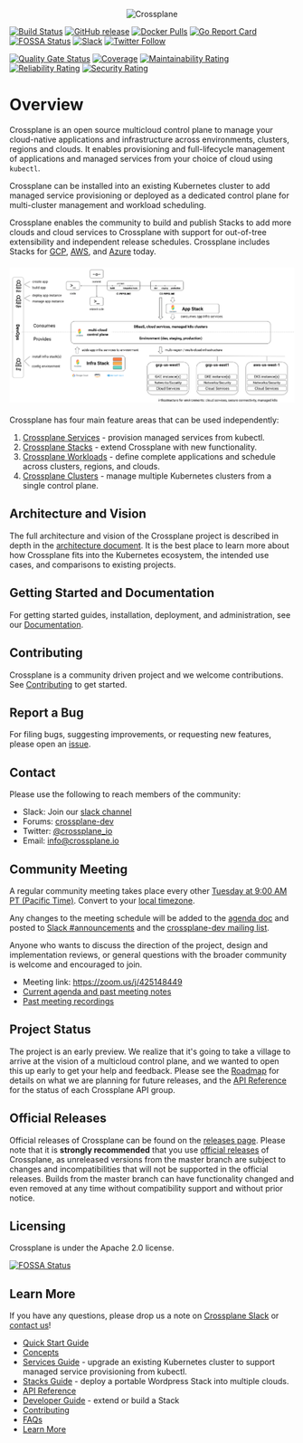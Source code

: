<p align="center"><img src="docs/media/banner.png" alt="Crossplane"></p>

[![Build Status](https://jenkinsci.upbound.io/buildStatus/icon?job=crossplane/build/master)](https://jenkinsci.upbound.io/blue/organizations/jenkins/crossplane%2Fbuild/activity)
[![GitHub release](https://img.shields.io/github/release/crossplaneio/crossplane/all.svg?style=flat-square)](https://github.com/crossplaneio/crossplane/releases)
[![Docker Pulls](https://img.shields.io/docker/pulls/crossplane/crossplane.svg)](https://img.shields.io/docker/pulls/crossplane/crossplane.svg)
[![Go Report Card](https://goreportcard.com/badge/github.com/crossplaneio/crossplane)](https://goreportcard.com/report/github.com/crossplaneio/crossplane)
[![FOSSA Status](https://app.fossa.io/api/projects/git%2Bgithub.com%2Fcrossplaneio%2Fcrossplane.svg?type=shield)](https://app.fossa.io/projects/git%2Bgithub.com%2Fcrossplaneio%2Fcrossplane?ref=badge_shield)
[![Slack](https://slack.crossplane.io/badge.svg)](https://slack.crossplane.io)
[![Twitter Follow](https://img.shields.io/twitter/follow/crossplane_io.svg?style=social&label=Follow)](https://twitter.com/intent/follow?screen_name=crossplane_io&user_id=788180534543339520)

[![Quality Gate Status](https://sonarcloud.io/api/project_badges/measure?project=crossplaneio_crossplane&metric=alert_status)](https://sonarcloud.io/dashboard?id=crossplaneio_crossplane)
[![Coverage](https://sonarcloud.io/api/project_badges/measure?project=crossplaneio_crossplane&metric=coverage)](https://sonarcloud.io/dashboard?id=crossplaneio_crossplane)
[![Maintainability Rating](https://sonarcloud.io/api/project_badges/measure?project=crossplaneio_crossplane&metric=sqale_rating)](https://sonarcloud.io/dashboard?id=crossplaneio_crossplane)
[![Reliability Rating](https://sonarcloud.io/api/project_badges/measure?project=crossplaneio_crossplane&metric=reliability_rating)](https://sonarcloud.io/dashboard?id=crossplaneio_crossplane)
[![Security Rating](https://sonarcloud.io/api/project_badges/measure?project=crossplaneio_crossplane&metric=security_rating)](https://sonarcloud.io/dashboard?id=crossplaneio_crossplane)

# Overview

Crossplane is an open source multicloud control plane to manage your
cloud-native applications and infrastructure across environments, clusters,
regions and clouds. It enables provisioning and full-lifecycle management
 of applications and managed services from your choice of cloud using `kubectl`.

Crossplane can be installed into an existing Kubernetes cluster to add managed
service provisioning or deployed as a dedicated control plane for multi-cluster
management and workload scheduling.

Crossplane enables the community to build and publish Stacks to add more clouds
and cloud services to Crossplane with support for out-of-tree extensibility and
independent release schedules. Crossplane includes Stacks for [GCP][stack-gcp], 
[AWS][stack-aws], and [Azure][stack-azure] today.

<h4 align="center"><img src="docs/media/crossplane-overview.png" alt="Crossplane"></h4>

Crossplane has four main feature areas that can be used independently:
1. [Crossplane Services](docs/README.md#crossplane-services) - provision managed services from kubectl.
1. [Crossplane Stacks](docs/README.md#crossplane-stacks) - extend Crossplane with new functionality.
1. [Crossplane Workloads](docs/README.md#crossplane-workloads) - define complete applications and schedule across
   clusters, regions, and clouds.
1. [Crossplane Clusters](docs/README.md#crossplane-clusters) - manage multiple Kubernetes clusters from a single
   control plane.

## Architecture and Vision

The full architecture and vision of the Crossplane project is described in depth in the [architecture document](https://docs.google.com/document/d/1whncqdUeU2cATGEJhHvzXWC9xdK29Er45NJeoemxebo/edit?usp=sharing). It is the best place to learn more about how Crossplane fits into the Kubernetes ecosystem, the intended use cases, and comparisons to existing projects.

## Getting Started and Documentation

For getting started guides, installation, deployment, and administration, see our [Documentation](https://crossplane.io/docs/latest).

## Contributing

Crossplane is a community driven project and we welcome contributions. See [Contributing](CONTRIBUTING.md) to get started.

## Report a Bug

For filing bugs, suggesting improvements, or requesting new features, please open an [issue](https://github.com/crossplaneio/crossplane/issues).

## Contact

Please use the following to reach members of the community:

- Slack: Join our [slack channel](https://slack.crossplane.io)
- Forums: [crossplane-dev](https://groups.google.com/forum/#!forum/crossplane-dev)
- Twitter: [@crossplane_io](https://twitter.com/crossplane_io)
- Email: [info@crossplane.io](mailto:info@crossplane.io)

## Community Meeting

A regular community meeting takes place every other [Tuesday at 9:00 AM PT (Pacific Time)](https://zoom.us/j/425148449).
Convert to your [local timezone](http://www.thetimezoneconverter.com/?t=9:00&tz=PT%20%28Pacific%20Time%29).

Any changes to the meeting schedule will be added to the [agenda doc](https://docs.google.com/document/d/1q_sp2jLQsDEOX7Yug6TPOv7Fwrys6EwcF5Itxjkno7Y/edit?usp=sharing) and posted to [Slack #announcements](https://crossplane.slack.com/messages/CEFQCGW1H/) and the [crossplane-dev mailing list](https://groups.google.com/forum/#!forum/crossplane-dev).

Anyone who wants to discuss the direction of the project, design and implementation reviews, or general questions with the broader community is welcome and encouraged to join.

* Meeting link: https://zoom.us/j/425148449
* [Current agenda and past meeting notes](https://docs.google.com/document/d/1q_sp2jLQsDEOX7Yug6TPOv7Fwrys6EwcF5Itxjkno7Y/edit?usp=sharing)
* [Past meeting recordings](https://www.youtube.com/playlist?list=PL510POnNVaaYYYDSICFSNWFqNbx1EMr-M)

## Project Status

The project is an early preview. We realize that it's going to take a village to arrive at the vision of a multicloud control plane, and we wanted to open this up early to get your help and feedback. Please see the [Roadmap](ROADMAP.md) for details on what we are planning for future releases, and the [API Reference](docs/api.md) for the status of each Crossplane API group.

## Official Releases

Official releases of Crossplane can be found on the [releases page](https://github.com/crossplaneio/crossplane/releases).
Please note that it is **strongly recommended** that you use [official releases](https://github.com/crossplaneio/crossplane/releases) of Crossplane, as unreleased versions from the master branch are subject to changes and incompatibilities that will not be supported in the official releases.
Builds from the master branch can have functionality changed and even removed at any time without compatibility support and without prior notice.

## Licensing

Crossplane is under the Apache 2.0 license.

[![FOSSA Status](https://app.fossa.io/api/projects/git%2Bgithub.com%2Fcrossplaneio%2Fcrossplane.svg?type=large)](https://app.fossa.io/projects/git%2Bgithub.com%2Fcrossplaneio%2Fcrossplane?ref=badge_large)

## Learn More
If you have any questions, please drop us a note on [Crossplane Slack][join-crossplane-slack] or [contact us][contact-us]!

* [Quick Start Guide](docs/quick-start.md)
* [Concepts](docs/concepts.md)
* [Services Guide](docs/services-guide.md) - upgrade an existing Kubernetes cluster
  to support managed service provisioning from kubectl.
* [Stacks Guide](docs/stacks-guide.md) - deploy a portable Wordpress Stack into
  multiple clouds.
* [API Reference](docs/api.md)
* [Developer Guide](docs/developer-guide.md) - extend or build a Stack
* [Contributing](CONTRIBUTING.md)
* [FAQs](docs/faqs.md)
* [Learn More](docs/learn-more.md)

<!-- Named links -->
[stack-gcp]: https://github.com/crossplaneio/stack-gcp
[stack-aws]: https://github.com/crossplaneio/stack-aws
[stack-azure]: https://github.com/crossplaneio/stack-azure
[contact-us]: https://github.com/crossplaneio/crossplane#contact
[join-crossplane-slack]: https://slack.crossplane.io
